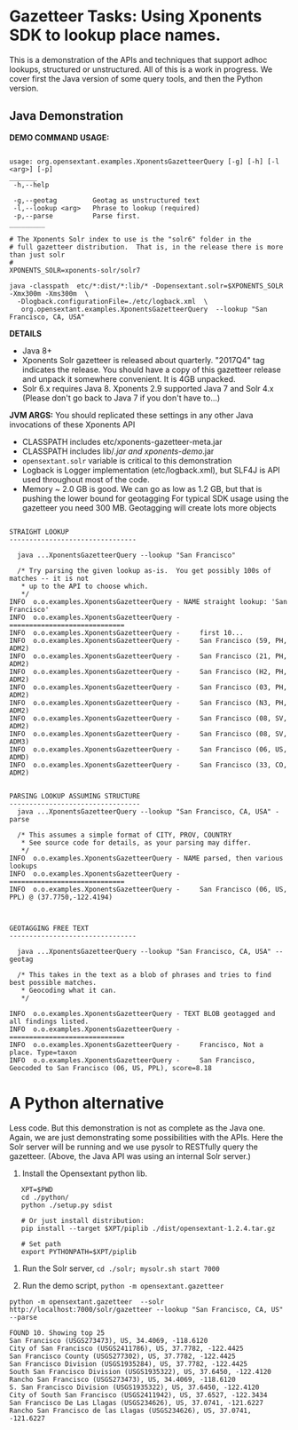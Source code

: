 
Gazetteer Tasks: Using Xponents SDK to lookup place names.
================================
 
This is a demonstration of the APIs and techniques that support 
adhoc lookups, structured or unstructured. All of this is a work in progress.
We cover first the Java version of some query tools, and then the Python version.

Java Demonstration
------------------

__DEMO COMMAND USAGE:__
```

usage: org.opensextant.examples.XponentsGazetteerQuery [-g] [-h] [-l <arg>] [-p]
_______
 -h,--help

 -g,--geotag         Geotag as unstructured text
 -l,--lookup <arg>   Phrase to lookup (required)
 -p,--parse          Parse first.
_________

# The Xponents Solr index to use is the "solr6" folder in the
# full gazetteer distribution.  That is, in the release there is more than just solr 
#
XPONENTS_SOLR=xponents-solr/solr7

java -classpath  etc/*:dist/*:lib/* -Dopensextant.solr=$XPONENTS_SOLR -Xmx300m -Xms300m  \
  -Dlogback.configurationFile=./etc/logback.xml  \
   org.opensextant.examples.XponentsGazetteerQuery  --lookup "San Francisco, CA, USA"  

```

__DETAILS__
* Java 8+
* Xponents Solr gazetteer is released about quarterly. "2017Q4" tag indicates the release.
  You should have a copy of this gazetteer release and unpack it somewhere convenient. It is 4GB unpacked.
* Solr 6.x requires Java 8.  Xponents 2.9 supported Java 7 and Solr 4.x (Please don't go back to Java 7 if you don't have to...)

__JVM ARGS:__ You should replicated these settings in any other Java invocations of these Xponents API
* CLASSPATH includes etc/xponents-gazetteer-meta.jar 
* CLASSPATH includes lib/*.jar and xponents-demo*.jar
* `opensextant.solr` variable is critical to this demonstration
* Logback is Logger implementation (etc/logback.xml), but SLF4J is API used throughout most of the code.
* Memory ~ 2.0 GB is good. We can go as low as 1.2 GB, but that is pushing the lower bound for geotagging
  For typical SDK usage using the gazetteer you need 300 MB. Geotagging will create lots more objects 


```

STRAIGHT LOOKUP
--------------------------------

  java ...XponentsGazetteerQuery --lookup "San Francisco" 

  /* Try parsing the given lookup as-is.  You get possibly 100s of matches -- it is not 
   * up to the API to choose which.
   */
INFO  o.o.examples.XponentsGazetteerQuery - NAME straight lookup: 'San Francisco'
INFO  o.o.examples.XponentsGazetteerQuery - =============================
INFO  o.o.examples.XponentsGazetteerQuery - 	first 10...
INFO  o.o.examples.XponentsGazetteerQuery - 	San Francisco (59, PH, ADM2)
INFO  o.o.examples.XponentsGazetteerQuery - 	San Francisco (21, PH, ADM2)
INFO  o.o.examples.XponentsGazetteerQuery - 	San Francisco (H2, PH, ADM2)
INFO  o.o.examples.XponentsGazetteerQuery - 	San Francisco (03, PH, ADM2)
INFO  o.o.examples.XponentsGazetteerQuery - 	San Francisco (N3, PH, ADM2)
INFO  o.o.examples.XponentsGazetteerQuery - 	San Francisco (08, SV, ADM2)
INFO  o.o.examples.XponentsGazetteerQuery - 	San Francisco (08, SV, ADM3)
INFO  o.o.examples.XponentsGazetteerQuery - 	San Francisco (06, US, ADMD)
INFO  o.o.examples.XponentsGazetteerQuery - 	San Francisco (33, CO, ADM2)


PARSING LOOKUP ASSUMING STRUCTURE
---------------------------------
  java ...XponentsGazetteerQuery --lookup "San Francisco, CA, USA" -parse

  /* This assumes a simple format of CITY, PROV, COUNTRY
   * See source code for details, as your parsing may differ.
   */
INFO  o.o.examples.XponentsGazetteerQuery - NAME parsed, then various lookups
INFO  o.o.examples.XponentsGazetteerQuery - =============================
INFO  o.o.examples.XponentsGazetteerQuery - 	San Francisco (06, US, PPL) @ (37.7750,-122.4194)



GEOTAGGING FREE TEXT
--------------------------------

  java ...XponentsGazetteerQuery --lookup "San Francisco, CA, USA" --geotag

  /* This takes in the text as a blob of phrases and tries to find best possible matches.
   * Geocoding what it can.
   */ 

INFO  o.o.examples.XponentsGazetteerQuery - TEXT BLOB geotagged and all findings listed.
INFO  o.o.examples.XponentsGazetteerQuery - =============================
INFO  o.o.examples.XponentsGazetteerQuery - 	Francisco, Not a place. Type=taxon
INFO  o.o.examples.XponentsGazetteerQuery - 	San Francisco, Geocoded to San Francisco (06, US, PPL), score=8.18

```




A Python alternative 
===============================
Less code. But this demonstration is not as complete as the Java one.
Again, we are just demonstrating some possibilities with the APIs.
Here the Solr server will be running and we use pysolr to RESTfully query the gazetteer.
(Above, the Java API was using an internal Solr server.)

1. Install the Opensextant python lib.

```
   XPT=$PWD
   cd ./python/
   python ./setup.py sdist 

   # Or just install distribution:
   pip install --target $XPT/piplib ./dist/opensextant-1.2.4.tar.gz 

   # Set path
   export PYTHONPATH=$XPT/piplib

```
1. Run the Solr server,  `cd ./solr; mysolr.sh start 7000 `


1.  Run the demo script, `python -m opensextant.gazetteer`

```
python -m opensextant.gazetteer  --solr http://localhost:7000/solr/gazetteer --lookup "San Francisco, CA, US"  --parse

FOUND 10. Showing top 25
San Francisco (USGS273473), US, 34.4069, -118.6120
City of San Francisco (USGS2411786), US, 37.7782, -122.4425
San Francisco County (USGS277302), US, 37.7782, -122.4425
San Francisco Division (USGS1935284), US, 37.7782, -122.4425
South San Francisco Division (USGS1935322), US, 37.6450, -122.4120
Rancho San Francisco (USGS273473), US, 34.4069, -118.6120
S. San Francisco Division (USGS1935322), US, 37.6450, -122.4120
City of South San Francisco (USGS2411942), US, 37.6527, -122.3434
San Francisco De Las Llagas (USGS234626), US, 37.0741, -121.6227
Rancho San Francisco de las Llagas (USGS234626), US, 37.0741, -121.6227
```

